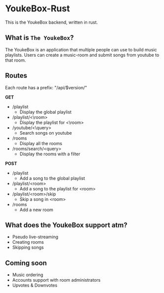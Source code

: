 # YoukeBox-Rust

This is the YoukeBox backend, written in rust.

## What is `The YoukeBox`?

The YoukeBox is an application that multiple people can use to build music playlists.
Users can create a music-room and submit songs from youtube to that room. 

## Routes

Each route has a prefix: "/api/$version/"

**GET**

* /playlist 
    * Display the global playlist
* /playlist/<\room\>
    * Display the playlist for <\room\>
* /youtube/<\query\>
    * Search songs on youtube
* /rooms
    * Display all the rooms
* /rooms/search/\<query\>
    * Display the rooms with a filter

**POST**

* /playlist
    * Add a song to the global playlist
* /playlist/\<room\>
    * Add a song to the playlist for \<room\>
* /playlist/\<room\>/skip
    * Skip a song in \<room\>
* /rooms
    * Add a new room

## What does the YoukeBox support atm?

* Pseudo live-streaming
* Creating rooms
* Skipping songs

## Coming soon

* Music ordering
* Accounts support with room administrators
* Upvotes & Downvotes